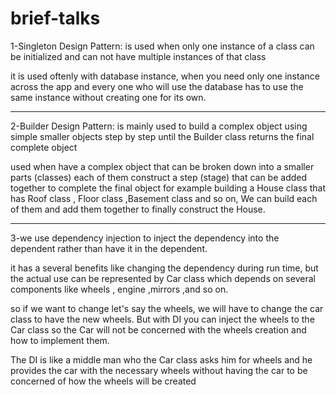 # brief-talks
1-Singleton Design Pattern: is used when only one instance of a class
can be initialized and can not have multiple instances of that class

it is used oftenly with database instance, when you need only one 
instance across the app and every one who will use the database has
to use the same instance without creating one for its own.

------------------------------------------------------------------------

2-Builder Design Pattern: is mainly used to build a complex object using
simple smaller objects step by step until the Builder class returns the
final complete object

used when have a complex object that can be broken down into a smaller
parts (classes) each of them construct a step (stage) that can be added
together to complete the final object for example building a House class
that has Roof class , Floor class ,Basement class and so on, We can build
each of them and add them together to finally construct the House.

-----------------------------------------------------------------------

3-we use dependency injection to inject the dependency into the dependent
rather than have it in the dependent.

it has a several benefits like changing the dependency during run time,
but the actual use can be represented by Car class which depends on several
components like wheels , engine ,mirrors ,and so on.

so if we want to change let's say the wheels, we will have to change the 
car class to have the new wheels. But with DI you can inject the wheels
to the Car class so the Car will not be concerned with the wheels creation 
and how to implement them.

The DI is like a middle man who the Car class asks him for wheels and he
provides the car with the necessary wheels without having the car to be 
concerned of how the wheels will be created



